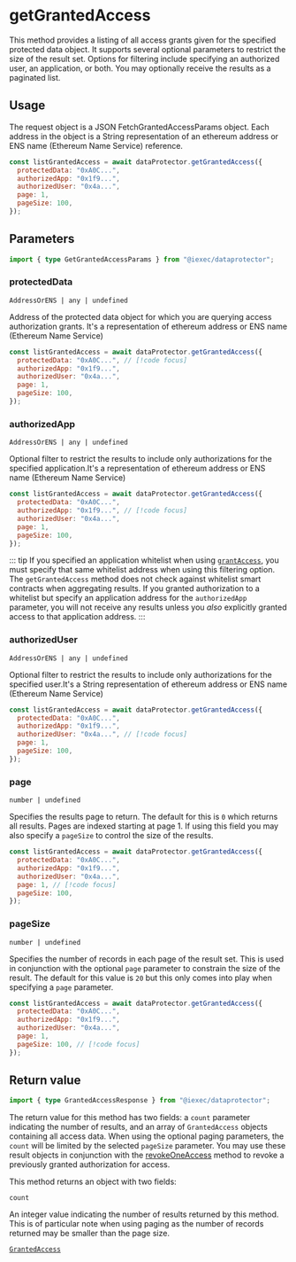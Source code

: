 # getGrantedAccess

This method provides a listing of all access grants given for the specified protected data object. It supports several optional parameters to restrict the size of the result set. Options for filtering include specifying an authorized user, an application, or both. You may optionally receive the results as a paginated list.

## Usage

The request object is a JSON FetchGrantedAccessParams object. Each address in the object is a String representation of an ethereum address or ENS name (Ethereum Name Service) reference.

```js
const listGrantedAccess = await dataProtector.getGrantedAccess({
  protectedData: "0xA0C...",
  authorizedApp: "0x1f9...",
  authorizedUser: "0x4a...",
  page: 1,
  pageSize: 100,
});
```

## Parameters

```ts
import { type GetGrantedAccessParams } from "@iexec/dataprotector";
```

### protectedData

`AddressOrENS | any | undefined`

Address of the protected data object for which you are querying access authorization grants. It's a representation of ethereum address or ENS name (Ethereum Name Service)

```js
const listGrantedAccess = await dataProtector.getGrantedAccess({
  protectedData: "0xA0C...", // [!code focus]
  authorizedApp: "0x1f9...",
  authorizedUser: "0x4a...",
  page: 1,
  pageSize: 100,
});
```

### authorizedApp

`AddressOrENS | any | undefined`

Optional filter to restrict the results to include only authorizations for the specified application.It's a representation of ethereum address or ENS name (Ethereum Name Service)

```js
const listGrantedAccess = await dataProtector.getGrantedAccess({
  protectedData: "0xA0C...",
  authorizedApp: "0x1f9...", // [!code focus]
  authorizedUser: "0x4a...",
  page: 1,
  pageSize: 100,
});
```

::: tip
If you specified an application whitelist when using [`grantAccess`](./grantAccess.md), you must specify that same whitelist address when using this filtering option. The `getGrantedAccess` method does not check against whitelist smart contracts when aggregating results. If you granted authorization to a whitelist but specify an application address for the `authorizedApp` parameter, you will not receive any results unless you _also_ explicitly granted access to that application address.
:::

### authorizedUser

`AddressOrENS | any | undefined`

Optional filter to restrict the results to include only authorizations for the specified user.It's a String representation of ethereum address or ENS name (Ethereum Name Service)

```js
const listGrantedAccess = await dataProtector.getGrantedAccess({
  protectedData: "0xA0C...",
  authorizedApp: "0x1f9...",
  authorizedUser: "0x4a...", // [!code focus]
  page: 1,
  pageSize: 100,
});
```

### page

`number | undefined`

Specifies the results page to return. The default for this is `0` which returns all results. Pages are indexed starting at page 1. If using this field you may also specify a `pageSize` to control the size of the results.

```js
const listGrantedAccess = await dataProtector.getGrantedAccess({
  protectedData: "0xA0C...",
  authorizedApp: "0x1f9...",
  authorizedUser: "0x4a...",
  page: 1, // [!code focus]
  pageSize: 100,
});
```

### pageSize

`number | undefined`

Specifies the number of records in each page of the result set. This is used in conjunction with the optional `page` parameter to constrain the size of the result. The default for this value is `20` but this only comes into play when specifying a `page` parameter.

```js
const listGrantedAccess = await dataProtector.getGrantedAccess({
  protectedData: "0xA0C...",
  authorizedApp: "0x1f9...",
  authorizedUser: "0x4a...",
  page: 1,
  pageSize: 100, // [!code focus]
});
```

## Return value

```ts
import { type GrantedAccessResponse } from "@iexec/dataprotector";
```

The return value for this method has two fields: a `count` parameter indicating the number of results, and an array of `GrantedAccess` objects containing all access data. When using the optional paging parameters, the `count` will be limited by the selected `pageSize` parameter. You may use these result objects in conjunction with the [revokeOneAccess](revokeOneAccess.md) method to revoke a previously granted authorization for access.

This method returns an object with two fields:

`count`

An integer value indicating the number of results returned by this method. This is of particular note when using paging as the number of records returned may be smaller than the page size.

[`GrantedAccess`](../glossary/types#grantedaccess)
